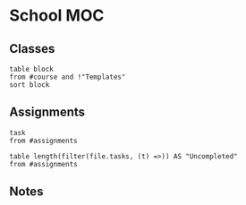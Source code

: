 # School MOC

## Classes

```dataview
table block
from #course and !"Templates"
sort block
```

## Assignments
```dataview
task
from #assignments 
```
```dataview
table length(filter(file.tasks, (t) =>)) AS "Uncompleted"
from #assignments

```

## Notes

